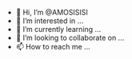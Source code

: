 - 👋 Hi, I’m @AMOSISISI
- 👀 I’m interested in ...
- 🌱 I’m currently learning ...
- 💞️ I’m looking to collaborate on ...
- 📫 How to reach me ...

<!---
AMOSISISI/AMOSISISI is a ✨ special ✨ repository because its `README.md` (this file) appears on your GitHub profile.
You can click the Preview link to take a look at your changes.
--->
